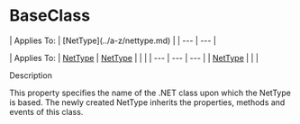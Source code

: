 




<h1 class="heading"><span class="name">BaseClass</span></h1>
| Applies To: | [NetType](../a-z/nettype.md) |
| --- | ---  |

| Applies To: | [NetType](../a-z/nettype.md) | [NetType](../a-z/nettype.md) |  |  |
| --- | --- | ---  |
| [NetType](../a-z/nettype.md) |  |  |


Description


This property specifies the name of the .NET class upon which the NetType is based. The newly created NetType inherits the properties, methods and events of this class.




